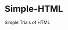 # Simple-HTML
Simple Trials of HTML











































































